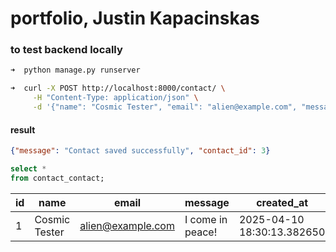 # portfolio, Justin Kapacinskas

### to test backend locally

```sh
➜  python manage.py runserver

➜  curl -X POST http://localhost:8000/contact/ \
     -H "Content-Type: application/json" \
     -d '{"name": "Cosmic Tester", "email": "alien@example.com", "message": "I come in peace!"}'
```

#### result

```json
{"message": "Contact saved successfully", "contact_id": 3}
```

```sql
select *
from contact_contact;
```

|id|name|email|message|created_at|
| --- | --- | --- | --- | --- |
|1|Cosmic Tester|alien@example.com|I come in peace!|2025-04-10 18:30:13.382650|
